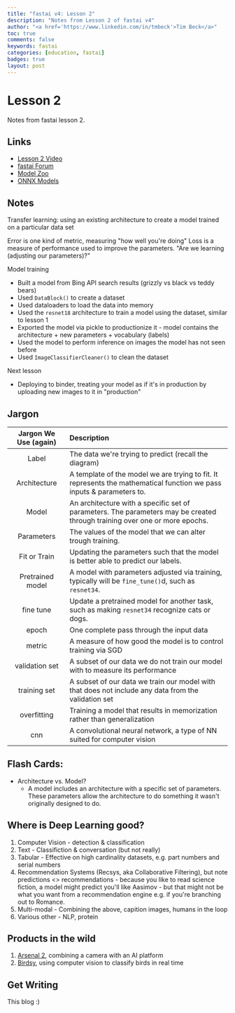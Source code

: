 ```yaml
---
title: "fastai v4: Lesson 2"
description: "Notes from Lesson 2 of fastai v4"
author: "<a href='https://www.linkedin.com/in/tmbeck'>Tim Beck</a>"
toc: true
comments: false
keywords: fastai
categories: [education, fastai]
badges: true
layout: post
---
```

# Lesson 2

Notes from fastai lesson 2.

## Links

* [Lesson 2 Video](https://course.fast.ai/videos/?lesson=2)
* [fastai Forum](https://forums.fast.ai/)
* [Model Zoo](https://modelzoo.co/)
* [ONNX Models](https://github.com/onnx/models)

## Notes

Transfer learning: using an existing architecture to create a model trained on a particular data set

Error is one kind of metric, measuring "how well you're doing"
Loss is a measure of performance used to improve the parameters. "Are we learning (adjusting our parameters)?"

Model training

- Built a model from Bing API search results (grizzly vs black vs teddy bears)
- Used `DataBlock()` to create a dataset
- Used dataloaders to load the data into memory
- Used the `resnet18` architecture to train a model using the dataset, similar to lesson 1
- Exported the model via pickle to productionize it - model contains the architecture + new parameters + vocabulary (labels)
- Used the model to perform inference on images the model has not seen before
- Used `ImageClassifierCleaner()` to clean the dataset

Next lesson

- Deploying to binder, treating your model as if it's in production by uploading new images to it in "production"

## Jargon

|Jargon We Use (again)|Description|
|:---:|:---|
|Label|The data we're trying to predict (recall the diagram)|
|Architecture|A template of the model we are trying to fit. It represents the mathematical function we pass inputs & parameters to.|
|Model|An architecture with a specific set of parameters. The parameters may be created through training over one or more epochs.|
|Parameters|The values of the model that we can alter trough training.|
|Fit or Train|Updating the parameters such that the model is better able to predict our labels.|
|Pretrained model|A model with parameters adjusted via training, typically will be `fine_tune()`d, such as `resnet34`.|
|fine tune|Update a pretrained model for another task, such as making `resnet34` recognize cats or dogs.|
|epoch|One complete pass through the input data|
|metric|A measure of how good the model is to control training via SGD|
|validation set|A subset of our data we do not train our model with to measure its performance|
|training set|A subset of our data we train our model with that does not include any data from the validation set|
|overfitting|Training a model that results in memorization rather than generalization|
|cnn|A convolutional neural network, a type of NN suited for computer vision|

## Flash Cards:

* Architecture vs. Model?
    * A model includes an architecture with a specific set of parameters. These parameters allow the architecture to do something it wasn't originally designed to do.

## Where is Deep Learning good?

1. Computer Vision - detection & classification
2. Text - Classifiction & conversation (but not really)
3. Tabular - Effective on high cardinality datasets, e.g. part numbers and serial numbers
4. Recommendation Systems (Recsys, aka Collaborative Filtering), but note predictions <> recommendations - because you like to read science fiction, a model might predict you'll like Aasimov - but that might not be what you want from a recommendation engine e.g. if you're branching out to Romance.
4. Multi-modal - Combining the above, capition images, humans in the loop
5. Various other - NLP, protein

## Products in the wild

1. [Arsenal 2](https://www.kickstarter.com/projects/2092430307/arsenal-2/description), combining a camera with an AI platform
2. [Birdsy](https://www.kickstarter.com/projects/birdsy/birdsy-ai-records-and-ids-birds-and-wildlife-for-you), using computer vision to classify birds in real time

## Get Writing

This blog :)
